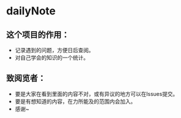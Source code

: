 # dailyNote
## 这个项目的作用：
- 记录遇到的问题，方便日后查阅。
- 对自己学会的知识的一个统计。

## 致阅览者：
- 要是大家在看到里面的内容不对，或有异议的地方可以在Issues提交。
- 要是有想知道的内容，在力所能及的范围内会加入。
- 感谢~
